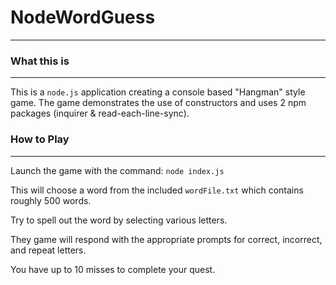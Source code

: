 # NodeWordGuess
---

### What this is
---
This is a `node.js` application creating a console based "Hangman" style game.  The game demonstrates the use of constructors and uses 2 npm packages (inquirer & read-each-line-sync).


### How to Play
---
Launch the game with the command:
`node index.js`

This will choose a word from the included `wordFile.txt` which contains roughly 500 words.  

Try to spell out the word by selecting various letters.

They game will respond with the appropriate prompts for correct, incorrect, and repeat letters.

You have up to 10 misses to complete your quest.


